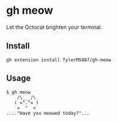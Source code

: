 # gh meow

Let the Octocat brighten your terminal.

## Install

```
gh extension install TylerMS887/gh-meow
```

## Usage

```
$ gh meow
    /\___/\
   ( =^.^= )
    >  "  <
...."Have you meowed today?"...
```
